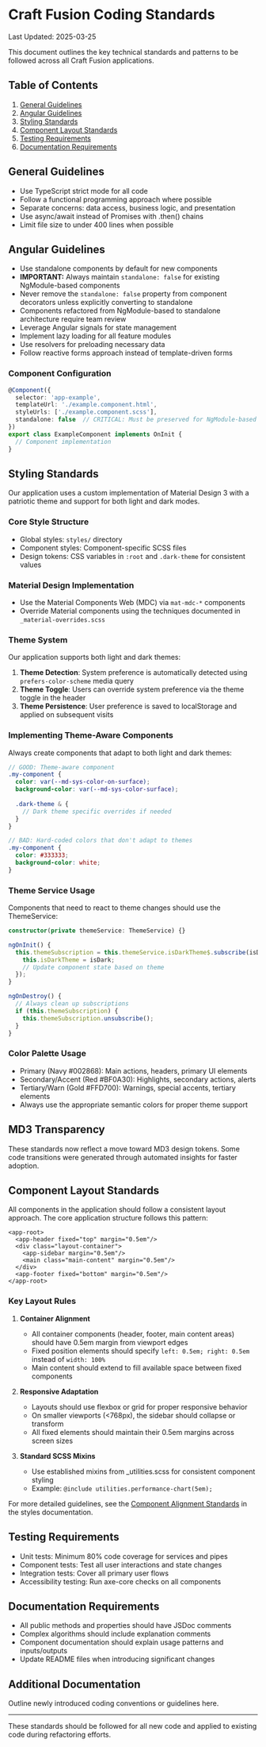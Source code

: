 # Craft Fusion Coding Standards

Last Updated: 2025-03-25

This document outlines the key technical standards and patterns to be followed across all Craft Fusion applications.

## Table of Contents

1. [General Guidelines](#general-guidelines)
2. [Angular Guidelines](#angular-guidelines)
3. [Styling Standards](#styling-standards)
4. [Component Layout Standards](#component-layout-standards)
5. [Testing Requirements](#testing-requirements)
6. [Documentation Requirements](#documentation-requirements)

## General Guidelines

- Use TypeScript strict mode for all code
- Follow a functional programming approach where possible
- Separate concerns: data access, business logic, and presentation
- Use async/await instead of Promises with .then() chains
- Limit file size to under 400 lines when possible

## Angular Guidelines

- Use standalone components by default for new components
- **IMPORTANT:** Always maintain `standalone: false` for existing NgModule-based components 
- Never remove the `standalone: false` property from component decorators unless explicitly converting to standalone
- Components refactored from NgModule-based to standalone architecture require team review
- Leverage Angular signals for state management
- Implement lazy loading for all feature modules
- Use resolvers for preloading necessary data
- Follow reactive forms approach instead of template-driven forms

### Component Configuration

```typescript
@Component({
  selector: 'app-example',
  templateUrl: './example.component.html',
  styleUrls: ['./example.component.scss'],
  standalone: false  // CRITICAL: Must be preserved for NgModule-based components
})
export class ExampleComponent implements OnInit {
  // Component implementation
}
```

## Styling Standards

Our application uses a custom implementation of Material Design 3 with a patriotic theme and support for both light and dark modes.

### Core Style Structure

- Global styles: `styles/` directory
- Component styles: Component-specific SCSS files
- Design tokens: CSS variables in `:root` and `.dark-theme` for consistent values

### Material Design Implementation

- Use the Material Components Web (MDC) via `mat-mdc-*` components
- Override Material components using the techniques documented in `_material-overrides.scss`

### Theme System

Our application supports both light and dark themes:

1. **Theme Detection**: System preference is automatically detected using `prefers-color-scheme` media query
2. **Theme Toggle**: Users can override system preference via the theme toggle in the header
3. **Theme Persistence**: User preference is saved to localStorage and applied on subsequent visits

### Implementing Theme-Aware Components

Always create components that adapt to both light and dark themes:

```scss
// GOOD: Theme-aware component
.my-component {
  color: var(--md-sys-color-on-surface);
  background-color: var(--md-sys-color-surface);
  
  .dark-theme & {
    // Dark theme specific overrides if needed
  }
}

// BAD: Hard-coded colors that don't adapt to themes
.my-component {
  color: #333333;
  background-color: white;
}
```

### Theme Service Usage

Components that need to react to theme changes should use the ThemeService:

```typescript
constructor(private themeService: ThemeService) {}

ngOnInit() {
  this.themeSubscription = this.themeService.isDarkTheme$.subscribe(isDark => {
    this.isDarkTheme = isDark;
    // Update component state based on theme
  });
}

ngOnDestroy() {
  // Always clean up subscriptions
  if (this.themeSubscription) {
    this.themeSubscription.unsubscribe();
  }
}
```

### Color Palette Usage

- Primary (Navy #002868): Main actions, headers, primary UI elements
- Secondary/Accent (Red #BF0A30): Highlights, secondary actions, alerts
- Tertiary/Warn (Gold #FFD700): Warnings, special accents, tertiary elements
- Always use the appropriate semantic colors for proper theme support

## MD3 Transparency
These standards now reflect a move toward MD3 design tokens. Some code transitions were generated through automated insights for faster adoption.

## Component Layout Standards

All components in the application should follow a consistent layout approach. The core application structure follows this pattern:

```
<app-root>
  <app-header fixed="top" margin="0.5em"/>
  <div class="layout-container">
    <app-sidebar margin="0.5em"/>
    <main class="main-content" margin="0.5em"/>
  </div>
  <app-footer fixed="bottom" margin="0.5em"/> 
</app-root>
```

### Key Layout Rules

1. **Container Alignment**
   - All container components (header, footer, main content areas) should have 0.5em margin from viewport edges
   - Fixed position elements should specify `left: 0.5em; right: 0.5em` instead of `width: 100%`
   - Main content should extend to fill available space between fixed components

2. **Responsive Adaptation**
   - Layouts should use flexbox or grid for proper responsive behavior
   - On smaller viewports (<768px), the sidebar should collapse or transform
   - All fixed elements should maintain their 0.5em margins across screen sizes

3. **Standard SCSS Mixins**
   - Use established mixins from _utilities.scss for consistent component styling
   - Example: `@include utilities.performance-chart(5em);`

For more detailed guidelines, see the [Component Alignment Standards](apps/craft-web/src/styles/README.md#component-alignment-standards) in the styles documentation.

## Testing Requirements

- Unit tests: Minimum 80% code coverage for services and pipes
- Component tests: Test all user interactions and state changes
- Integration tests: Cover all primary user flows
- Accessibility testing: Run axe-core checks on all components

## Documentation Requirements

- All public methods and properties should have JSDoc comments
- Complex algorithms should include explanation comments
- Component documentation should explain usage patterns and inputs/outputs
- Update README files when introducing significant changes

## Additional Documentation
Outline newly introduced coding conventions or guidelines here.

---

These standards should be followed for all new code and applied to existing code during refactoring efforts.
